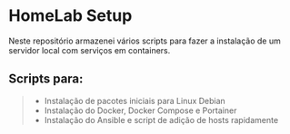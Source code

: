 # HomeLab Setup
<p align="left">
Neste repositório armazenei vários scripts para fazer a instalação
de um servidor local com serviços em containers.
</p>

## Scripts para:
> - Instalação de pacotes iniciais para Linux Debian
> - Instalação do Docker, Docker Compose e Portainer
> - Instalação do Ansible e script de adição de hosts rapidamente